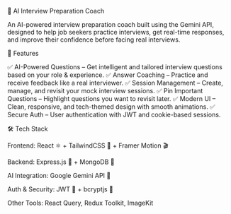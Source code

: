 🤖 AI Interview Preparation Coach

An AI-powered interview preparation coach built using the Gemini API, designed to help job seekers practice interviews, get real-time responses, and improve their confidence before facing real interviews.


🌟 Features

✅ AI-Powered Questions – Get intelligent and tailored interview questions based on your role & experience.
✅ Answer Coaching – Practice and receive feedback like a real interviewer.
✅ Session Management – Create, manage, and revisit your mock interview sessions.
✅ Pin Important Questions – Highlight questions you want to revisit later.
✅ Modern UI – Clean, responsive, and tech-themed design with smooth animations.
✅ Secure Auth – User authentication with JWT and cookie-based sessions.



🛠️ Tech Stack

Frontend: React ⚛️ + TailwindCSS 🎨 + Framer Motion 🎬

Backend: Express.js 🚀 + MongoDB 🍃

AI Integration: Google Gemini API 🤖

Auth & Security: JWT 🔐 + bcryptjs 🔑

Other Tools: React Query, Redux Toolkit, ImageKit
